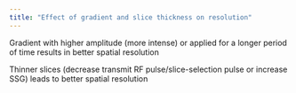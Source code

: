 ```yaml
---
title: "Effect of gradient and slice thickness on resolution"
---
```

Gradient with higher amplitude (more intense) or applied for a longer period of time results in better spatial resolution

Thinner slices (decrease transmit RF pulse/slice-selection pulse or increase SSG) leads to better spatial resolution

